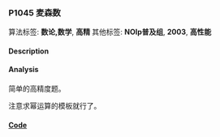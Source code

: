 ### P1045 麦森数

算法标签: **数论,数学**, **高精**
其他标签: **NOIp普及组**, **2003**, **高性能**


#### Description

#### Analysis

简单的高精度题。

注意求幂运算的模板就行了。

#### [Code](../cpp/p1045.cpp) 

